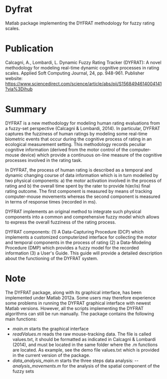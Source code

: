 # Dyfrat
Matlab package implementing the DYFRAT methodology for fuzzy rating scales.

# Publication
Calcagnì, A., Lombardi, L. Dynamic Fuzzy Rating Tracker (DYFRAT): A novel methodology for modeling real-time dynamic cognitive processes in rating scales. Applied Soft Computing Journal, 24, pp. 948-961.
Publisher website: https://www.sciencedirect.com/science/article/abs/pii/S1568494614004141?via%3Dihub

# Summary
DYFRAT is a new methodology for modeling human rating evaluations from a fuzzy-set perspective (Calcagnì & Lombardi, 2014). In particular, DYFRAT captures the fuzziness of human ratings by modeling some real-time biometric events that occur during the cognitive process of rating in an ecological measurement setting. This methodology records peculiar cognitive information (derived from the motor control of the computer-mouse device) which provide a continuous on-line measure of the cognitive processes involved in the rating task.

In DYFRAT, the process of human rating is described as a temporal and dynamic changing course of data information which is in turn modelled by two physical components: a) the motor activation involved in the process of rating and b) the overall time spent by the rater to provide h(er/is) final rating outcome. The first component is measured by means of tracking computer-mouse movements whereas the second component is measured in terms of response times (recorded in ms).

DYFRAT implements an original method to integrate such physical components into a common and comprehensive fuzzy model which allows to express the overall fuzziness of the rating process.

DYFRAT components:
(1) A Data-Capturing Procedure (DCP) which implements a customized computerized interface for collecting the motor and temporal components in the process of rating (2) a Data-Modeling Procedure (DMP) which provides a fuzzy model for the recorded information (3) a User's Guide. This guide will provide a detailed description about the functioning of the DYFRAT system.

# Note
The DYFRAT package, along with its graphical interface, has been implemented under Matlab 2012a. Some users may therefore experience some problems in running the DYFRAT graphical interface with newest Matlab versions. However, all the scripts implementing the DYFRAT algorithms can still be run manually. The package contains the following main functions:
- <i>main.m</i> starts the graphical interface
- <i>readValues.m</i> reads the raw mouse-tracking data. The file is called values.txt, it should be formatted as indicated in Calcagnì & Lombardi (2014), and must be located in the same folder where the .m functions are located. As example, see the demo file values.txt which is provided in the current version of the package.
- <i>data_analysis_main.m</i> starts the three steps data analysis:
-- <i>analysis_movements.m</i> for the analysis of the spatial component of the fuzzy sets



